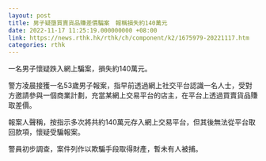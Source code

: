```yaml
---
layout: post
title: 男子疑墮買賣貨品賺差價騙案　報稱損失約140萬元
date: 2022-11-17 11:25:19.000000000 +08:00
link: https://news.rthk.hk/rthk/ch/component/k2/1675979-20221117.htm
categories: rthk
---
```


一名男子懷疑跌入網上騙案，損失約140萬元。

警方凌晨接獲一名53歲男子報案，指早前透過網上社交平台認識一名人士，受對方邀請參與一個商業計劃，充當某網上交易平台的店主，在平台上透過買賣貨品賺取差價。

報案人聲稱，按指示多次將共約140萬元存入網上交易平台，但其後無法從平台取回款項，懷疑受騙報案。

警員初步調查，案件列作以欺騙手段取得財產，暫未有人被捕。
